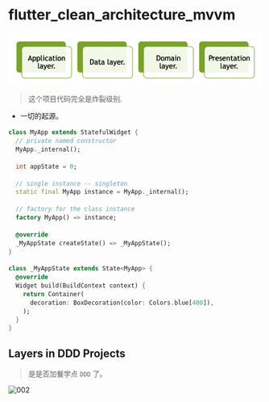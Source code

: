 # flutter_clean_architecture_mvvm

![001](assets/001.png)

> 这个项目代码完全是炸裂级别.

- 一切的起源。

```dart
class MyApp extends StatefulWidget {
  // private named constructor
  MyApp._internal();

  int appState = 0;

  // single instance -- singleton
  static final MyApp instance = MyApp._internal();

  // factory for the class instance
  factory MyApp() => instance;

  @override
  _MyAppState createState() => _MyAppState();
}

class _MyAppState extends State<MyApp> {
  @override
  Widget build(BuildContext context) {
    return Container(
      decoration: BoxDecoration(color: Colors.blue[400]),
    );
  }
}
```

## Layers in DDD Projects

> 是是否加餐学点 `DDD` 了。

![002](assets/002.png)
